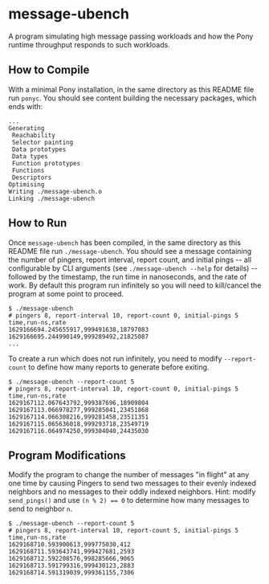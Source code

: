 # message-ubench

A program simulating high message passing workloads and how the Pony runtime throughput responds to such workloads.

## How to Compile

With a minimal Pony installation, in the same directory as this README file run `ponyc`. You should see content building the necessary packages, which ends with:

```console
...
Generating
 Reachability
 Selector painting
 Data prototypes
 Data types
 Function prototypes
 Functions
 Descriptors
Optimising
Writing ./message-ubench.o
Linking ./message-ubench
```

## How to Run

Once `message-ubench` has been compiled, in the same directory as this README file run `./message-ubench`. You should see a message containing the number of pingers, report interval, report count, and initial pings -- all configurable by CLI arguments (see `./message-ubench --help` for details) -- followed by the timestamp, the run time in nanoseconds, and the rate of work. By default this program run infinitely so you will need to kill/cancel the program at some point to proceed.

```console
$ ./message-ubench
# pingers 8, report-interval 10, report-count 0, initial-pings 5
time,run-ns,rate
1629166694.245655917,999491638,18797083
1629166695.244990149,999289492,21825087
...
```

To create a run which does not run infinitely, you need to modify `--report-count` to define how many reports to generate before exiting.

```console
$ ./message-ubench --report-count 5
# pingers 8, report-interval 10, report-count 0, initial-pings 5
time,run-ns,rate
1629167112.067643792,999387696,18909804
1629167113.066978277,999285041,23451868
1629167114.066308216,999281458,23511351
1629167115.065636018,999293718,23549719
1629167116.064974250,999304040,24435030
```

## Program Modifications

Modify the program to change the number of messages "in flight" at any one time by causing Pingers to send two messages to their evenly indexed neighbors and no messages to their oddly indexed neighbors. Hint: modify `send_pings()` and use `(n % 2) == 0` to determine how many messages to send to neighbor `n`.

```console
$ ./message-ubench --report-count 5
# pingers 8, report-interval 10, report-count 5, initial-pings 5
time,run-ns,rate
1629168710.593900613,999775030,412
1629168711.593643741,999427681,2593
1629168712.592208576,998285666,9065
1629168713.591799316,999430123,2883
1629168714.591319039,999361155,7306
```
